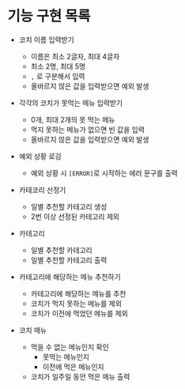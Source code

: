 # 기능 구현 목록

- 코치 이름 입력받기
  - 이름은 최소 2글자, 최대 4글자
  - 최소 2명, 최대 5명
  - `,` 로 구분해서 입력
  - 올바르지 않은 값을 입력받으면 예외 발생

- 각각의 코치가 못먹는 메뉴 입력받기
  - 0개, 최대 2개의 못 먹는 메뉴
  - 먹지 못하는 메뉴가 없으면 빈 값을 입력
  - 올바르지 않은 값을 입력받으면 예외 발생

- 예외 상황 로깅
    - 예외 상황 시 `[ERROR]`로 시작하는 에러 문구를 출력

- 카테코리 선정기
  - 일별 추천할 카테고리 생성
  - 2번 이상 선정된 카테고리 제외

- 카테고리
  - 일별 추천할 카테고리
  - 일별 추천할 카테고리 출력

- 카테고리에 해당하는 메뉴 추천하기
  - 카테고리에 해당하는 메뉴를 추천
  - 코치가 먹지 못하는 메뉴를 제외
  - 코치가 이전에 먹었던 메뉴를 제외

- 코치 메뉴
  - 먹을 수 없는 메뉴인지 확인
    - 못먹는 메뉴인지
    - 이전에 먹은 메뉴인지
  - 코치가 일주일 동안 먹은 메뉴 출력